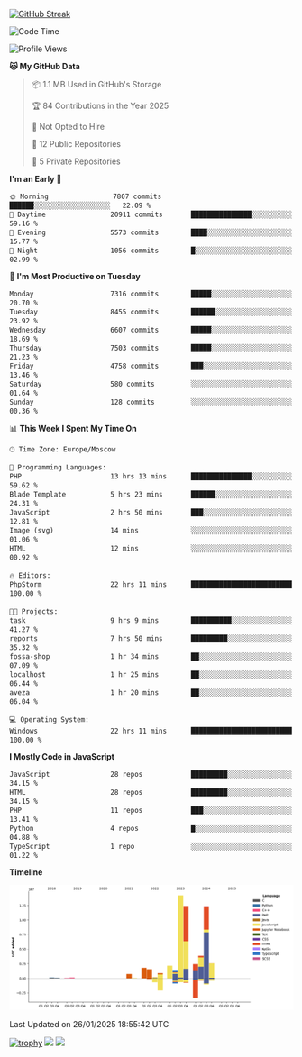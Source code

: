 [![GitHub Streak](https://github-readme-streak-stats.herokuapp.com/?user=yogik10)](https://git.io/streak-stats)
<!--START_SECTION:waka-->
![Code Time](http://img.shields.io/badge/Code%20Time-1%2C089%20hrs%2033%20mins-blue)

![Profile Views](http://img.shields.io/badge/Profile%20Views-3-blue)

**🐱 My GitHub Data** 

> 📦 1.1 MB Used in GitHub's Storage 
 > 
> 🏆 84 Contributions in the Year 2025
 > 
> 🚫 Not Opted to Hire
 > 
> 📜 12 Public Repositories 
 > 
> 🔑 5 Private Repositories 
 > 
**I'm an Early 🐤** 

```text
🌞 Morning                7807 commits        ██████░░░░░░░░░░░░░░░░░░░   22.09 % 
🌆 Daytime                20911 commits       ███████████████░░░░░░░░░░   59.16 % 
🌃 Evening                5573 commits        ████░░░░░░░░░░░░░░░░░░░░░   15.77 % 
🌙 Night                  1056 commits        █░░░░░░░░░░░░░░░░░░░░░░░░   02.99 % 
```
📅 **I'm Most Productive on Tuesday** 

```text
Monday                   7316 commits        █████░░░░░░░░░░░░░░░░░░░░   20.70 % 
Tuesday                  8455 commits        ██████░░░░░░░░░░░░░░░░░░░   23.92 % 
Wednesday                6607 commits        █████░░░░░░░░░░░░░░░░░░░░   18.69 % 
Thursday                 7503 commits        █████░░░░░░░░░░░░░░░░░░░░   21.23 % 
Friday                   4758 commits        ███░░░░░░░░░░░░░░░░░░░░░░   13.46 % 
Saturday                 580 commits         ░░░░░░░░░░░░░░░░░░░░░░░░░   01.64 % 
Sunday                   128 commits         ░░░░░░░░░░░░░░░░░░░░░░░░░   00.36 % 
```


📊 **This Week I Spent My Time On** 

```text
🕑︎ Time Zone: Europe/Moscow

💬 Programming Languages: 
PHP                      13 hrs 13 mins      ███████████████░░░░░░░░░░   59.62 % 
Blade Template           5 hrs 23 mins       ██████░░░░░░░░░░░░░░░░░░░   24.31 % 
JavaScript               2 hrs 50 mins       ███░░░░░░░░░░░░░░░░░░░░░░   12.81 % 
Image (svg)              14 mins             ░░░░░░░░░░░░░░░░░░░░░░░░░   01.06 % 
HTML                     12 mins             ░░░░░░░░░░░░░░░░░░░░░░░░░   00.92 % 

🔥 Editors: 
PhpStorm                 22 hrs 11 mins      █████████████████████████   100.00 % 

🐱‍💻 Projects: 
task                     9 hrs 9 mins        ██████████░░░░░░░░░░░░░░░   41.27 % 
reports                  7 hrs 50 mins       █████████░░░░░░░░░░░░░░░░   35.32 % 
fossa-shop               1 hr 34 mins        ██░░░░░░░░░░░░░░░░░░░░░░░   07.09 % 
localhost                1 hr 25 mins        ██░░░░░░░░░░░░░░░░░░░░░░░   06.44 % 
aveza                    1 hr 20 mins        ██░░░░░░░░░░░░░░░░░░░░░░░   06.04 % 

💻 Operating System: 
Windows                  22 hrs 11 mins      █████████████████████████   100.00 % 
```

**I Mostly Code in JavaScript** 

```text
JavaScript               28 repos            █████████░░░░░░░░░░░░░░░░   34.15 % 
HTML                     28 repos            █████████░░░░░░░░░░░░░░░░   34.15 % 
PHP                      11 repos            ███░░░░░░░░░░░░░░░░░░░░░░   13.41 % 
Python                   4 repos             █░░░░░░░░░░░░░░░░░░░░░░░░   04.88 % 
TypeScript               1 repo              ░░░░░░░░░░░░░░░░░░░░░░░░░   01.22 % 
```



**Timeline**

![Lines of Code chart](https://raw.githubusercontent.com/Yogik10/Yogik10/main/assets/bar_graph.png)


 Last Updated on 26/01/2025 18:55:42 UTC
<!--END_SECTION:waka-->
[![trophy](https://github-profile-trophy.vercel.app/?username=yogik10)](https://github.com/ryo-ma/github-profile-trophy)
![](https://github-profile-summary-cards.vercel.app/api/cards/profile-details?username=yogik10&theme=solarized_dark)
![](https://github-profile-summary-cards.vercel.app/api/cards/most-commit-language?username=yogik10&theme=solarized_dark)



